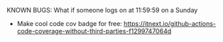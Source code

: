 KNOWN BUGS:
What if someone logs on at 11:59:59 on a Sunday

- Make cool code cov badge for free: https://itnext.io/github-actions-code-coverage-without-third-parties-f1299747064d
